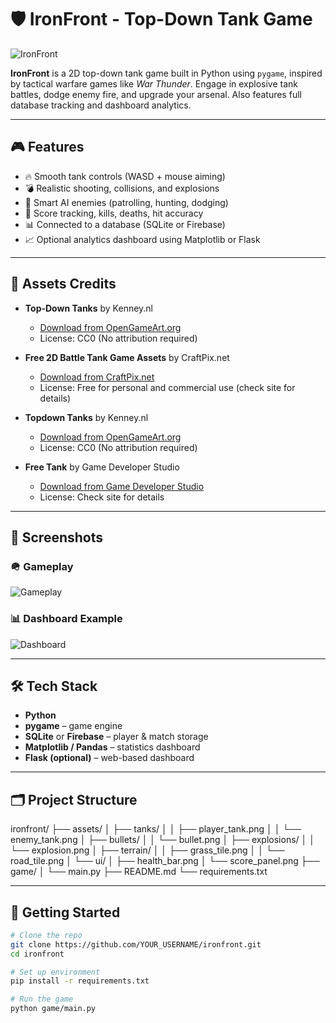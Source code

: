 # 🛡️ IronFront - Top-Down Tank Game

![IronFront](assets/banner.png)

**IronFront** is a 2D top-down tank game built in Python using `pygame`, inspired by tactical warfare games like *War Thunder*. Engage in explosive tank battles, dodge enemy fire, and upgrade your arsenal. Also features full database tracking and dashboard analytics.

---

## 🎮 Features

- 🔥 Smooth tank controls (WASD + mouse aiming)
- 💣 Realistic shooting, collisions, and explosions
- 🧠 Smart AI enemies (patrolling, hunting, dodging)
- 🎯 Score tracking, kills, deaths, hit accuracy
- 📊 Connected to a database (SQLite or Firebase)
- 📈 Optional analytics dashboard using Matplotlib or Flask

---
## 🎨 Assets Credits

- **Top-Down Tanks** by Kenney.nl
  - [Download from OpenGameArt.org](https://opengameart.org/content/top-down-tanks-redux)
  - License: CC0 (No attribution required)

- **Free 2D Battle Tank Game Assets** by CraftPix.net
  - [Download from CraftPix.net](https://craftpix.net/freebies/free-2d-battle-tank-game-assets/)
  - License: Free for personal and commercial use (check site for details)

- **Topdown Tanks** by Kenney.nl
  - [Download from OpenGameArt.org](https://opengameart.org/content/topdown-tanks)
  - License: CC0 (No attribution required)

- **Free Tank** by Game Developer Studio
  - [Download from Game Developer Studio](https://www.gamedeveloperstudio.com/graphics/viewgraphic.php?item=1l4m333l6u0b385o8f&page-name=Free-tank)
  - License: Check site for details

---
## 🧪 Screenshots

### 🪖 Gameplay
![Gameplay](assets/screenshot_gameplay.png)

### 📊 Dashboard Example
![Dashboard](assets/screenshot_dashboard.png)

---

## 🛠️ Tech Stack

- **Python**
- **pygame** – game engine
- **SQLite** or **Firebase** – player & match storage
- **Matplotlib / Pandas** – statistics dashboard
- **Flask (optional)** – web-based dashboard

---

## 🗂️ Project Structure
ironfront/
├── assets/
│   ├── tanks/
│   │   ├── player_tank.png
│   │   └── enemy_tank.png
│   ├── bullets/
│   │   └── bullet.png
│   ├── explosions/
│   │   └── explosion.png
│   ├── terrain/
│   │   ├── grass_tile.png
│   │   └── road_tile.png
│   └── ui/
│       ├── health_bar.png
│       └── score_panel.png
├── game/
│   └── main.py
├── README.md
└── requirements.txt


---

## 🚀 Getting Started

```bash
# Clone the repo
git clone https://github.com/YOUR_USERNAME/ironfront.git
cd ironfront

# Set up environment
pip install -r requirements.txt

# Run the game
python game/main.py
